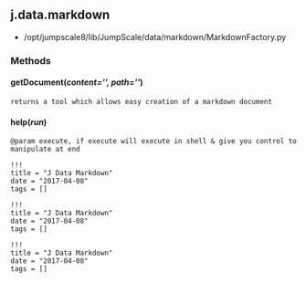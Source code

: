 <!-- toc -->
## j.data.markdown

- /opt/jumpscale8/lib/JumpScale/data/markdown/MarkdownFactory.py

### Methods

#### getDocument(*content='', path=''*) 

```
returns a tool which allows easy creation of a markdown document

```

#### help(*run*) 

```
@param execute, if execute will execute in shell & give you control to manipulate at end

```


```
!!!
title = "J Data Markdown"
date = "2017-04-08"
tags = []
```

```
!!!
title = "J Data Markdown"
date = "2017-04-08"
tags = []
```

```
!!!
title = "J Data Markdown"
date = "2017-04-08"
tags = []
```
